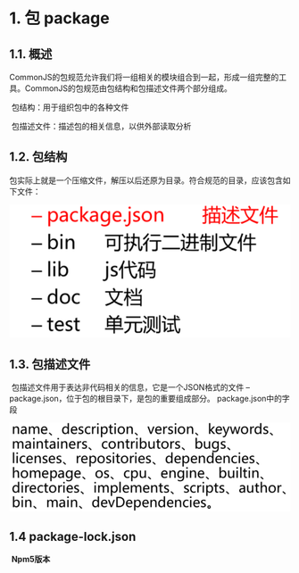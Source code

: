 # 1. **包 package**

## 1.1. **概述**

 

​	CommonJS的包规范允许我们将一组相关的模块组合到一起，形成一组完整的工具。CommonJS的包规范由包结构和包描述文件两个部分组成。

​	包结构：用于组织包中的各种文件

​	包描述文件：描述包的相关信息，以供外部读取分析

 

## 1.2. **包结构**

包实际上就是一个压缩文件，解压以后还原为目录。符合规范的目录，应该包含如下文件：

![包结构](./assets/包结构.png)

 

## 1.3. **包描述文件**

​	包描述文件用于表达非代码相关的信息，它是一个JSON格式的文件 – package.json，位于包的根目录下，是包的重要组成部分。	package.json中的字段

![包描述文件](./assets/包描述文件.png) 

 

 

## 1.4 **package-lock.json**

​	**Npm5版本** 

 

 
